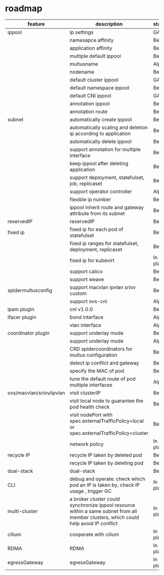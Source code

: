# roadmap

| feature                  | description                                                                                                                          | status  | release |
|--------------------------|--------------------------------------------------------------------------------------------------------------------------------------|---------|---------|
| ippool                   | ip settings                                                                                                                          | GA      | v0.2.0  |
|                          | namesapce affinity                                                                                                                   | Beta    | v0.4.0  |
|                          | application affinity                                                                                                                 | Beta    | v0.4.0  |
|                          | multiple default ippool                                                                                                              | Beta    | v0.6.0  |
|                          | multusname                                                                                                                           | Alpha   | v0.6.0  |
|                          | nodename                                                                                                                             | Beta    | v0.6.0  |
|                          | default cluster ippool                                                                                                               | GA      | v0.2.0  |
|                          | default namespace ippool                                                                                                             | Beta    | v0.4.0  |
|                          | default CNI ippool                                                                                                                   | GA      | v0.4.0  |
|                          | annotation ippool                                                                                                                    | Beta    | v0.2.0  |
|                          | annotation route                                                                                                                     | Beta    | v0.2.0  |
| subnet                   | automatically create ippool                                                                                                          | Beta    | v0.4.0  |
|                          | automatically scaling and deletion ip according to application                                                                       | Beta    | v0.4.0  |
|                          | automatically delete ippool                                                                                                          | Beta    | v0.5.0  |
|                          | support annotation for multiple interface                                                                                            | Beta    | v0.4.0  |
|                          | keep ippool after deleting application                                                                                               | Beta    | v0.5.0  |
|                          | support deployment, statefulset, job, replicaset                                                                                     | Beta    | v0.4.0  |
|                          | support operator controller                                                                                                          | Alpha   | v0.4.0  |
|                          | flexible ip number                                                                                                                   | Beta    | v0.5.0  |
|                          | ippool inherit route and gateway attribute from its subnet                                                                           | Beta    | v0.6.0  |
| reservedIP               | reservedIP                                                                                                                           | Beta    | v0.4.0  |
| fixed ip                 | fixed ip for each pod of statefulset                                                                                                 | Beta    | v0.5.0  |
|                          | fixed ip ranges for statefulset, deployment, replicaset                                                                              | Beta    | v0.4.0  |
|                          | fixed ip for kubevirt                                                                                                                | In plan |         |
|                          | support calico                                                                                                                       | Beta    | v0.5.0  |
|                          | support weave                                                                                                                        | Beta    | v0.5.0  |
| spidermultusconfig       | support macvlan ipvlan sriov custom                                                                                                  | Beta    | v0.6.0  |         
|                          | support ovs-cni                                                                                                                      | Alpha   | v0.7.0  | 
| ipam plugin              | cni v1.0.0                                                                                                                           | Beta    | v0.4.0  |
| ifacer plugin            | bond interface                                                                                                                       | Alpha   | v0.6.0  |
|                          | vlan interface                                                                                                                       | Alpha   | v0.6.0  |
| coordinator plugin       | support underlay mode                                                                                                                | Beta    | v0.6.0  |
|                          | support underlay mode                                                                                                                | Alpha   | v0.6.0  |
|                          | CRD spidercoordinators for multus configuration                                                                                      | Beta    | v0.6.0  |
|                          | detect ip conflict and gateway                                                                                                       | Beta    | v0.6.0  |
|                          | specify the MAC of pod                                                                                                               | Beta    | v0.6.0  |
|                          | tune the default route of pod multiple interfaces                                                                                    | Alpha   | v0.6.0  |
| ovs/macvlan/sriov/ipvlan | visit clusterIP                                                                                                                      | Beta    | v0.6.0  |
|                          | visit local node to guarantee the pod health check                                                                                   | Beta    | v0.6.0  |
|                          | visit nodePort with spec.externalTrafficPolicy=local or spec.externalTrafficPolicy=cluster                                           | Beta    | v0.6.0  |
|                          | network policy                                                                                                                       | In plan |         |
| recycle IP               | recycle IP taken by deleted pod                                                                                                      | Beta    | v0.4.0  |
|                          | recycle IP taken by deleting pod                                                                                                     | Beta    | v0.4.0  |
| dual-stack               | dual-stack                                                                                                                           | Beta    | v0.2.0  |
| CLI                      | debug and operate. check which pod an IP is taken by, check IP usage , trigger GC                                                    | In plan |         |
| multi-cluster            | a broker cluster could synchronize ippool resource within a same subnet from all member clusters, which could help avoid IP conflict | In plan |         |
| cilium                   | cooperate with cilium                                                                                                                | In plan |         |
| RDMA                     | RDMA                                                                                                                                 | In plan |         |
| egressGateway            | egressGateway                                                                                                                        | In plan |         |
